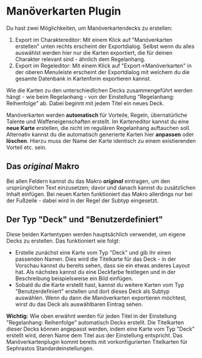 # Manöverkarten Plugin
Du hast zwei Möglichkeiten, um Manöverkartendecks zu erstellen:
1. Export im Charaktereditor: Mit einem Klick auf "Manöverkarten erstellen" unten rechts erscheint der Exportdialog. Selbst wenn du alles auswählst werden hier nur die Karten exportiert, die für deinen Charakter relevant sind - ähnlich dem Regelanhang.
2. Export im Regeleditor: Mit einem Klick auf "Export->Manöverkarten" in der oberen Menuleiste erscheint der Exportdialog mit welchem du die gesamte Datenbank in Kartenform exportieren kannst.
  
Wie die Karten zu den unterschiedlichen Decks zusammengeführt werden hängt - wie beim Regelanhang - von der Einstellung "Regelanhang: Reihenfolge" ab. Dabei beginnt mit jedem Titel ein neues Deck.

Manöverkarten werden **automatisch** für Vorteile, Regeln, übernatürliche Talente und Waffeneigenschaften erstellt. Im Karteneditor kannst du eine **neue Karte** erstellen, die nicht im regulären Regelanhang auftauchen soll. Alternativ kannst du die automatisch generierte Karten hier **anpassen** oder **löschen**. Hierzu muss der Name der Karte identisch zu einem existierenden Vorteil etc. sein.

## Das $original$ Makro
Bei allen Feldern kannst du das Makro **$original$** eintragen, um den ursprünglichen Text einzusetzen; davor und danach kannst du zusätzlichen Inhalt einfügen. Bei neuen Karten funktioniert das Makro allerdings nur bei der Fußzeile - dabei wird in der Regel der Subtyp eingesetzt.

## Der Typ "Deck" und "Benutzerdefiniert"
Diese beiden Kartentypen werden hauptsächlich verwendet, um eigene Decks zu erstellen. Das funktioniert wie folgt:
- Erstelle zunächst eine Karte vom Typ "Deck" und gib ihr einen passenden Namen. Dies wird die Titelkarte für das Deck - in der Vorschau kannst du bereits sehen, dass sie ein etwas anderes Layout hat. Als nächstes kannst du eine Deckfarbe festlegen und in der Beschreibung beispielsweise ein Bild einfügen.
- Sobald du die Karte erstellt hast, kannst du weitere Karten vom Typ "Benutzerdefiniert" erstellen und dort dieses Deck als Subtyp auswählen. Wenn du dann die Manöverkarten exportieren möchtest, wirst du das Deck als auswählbaren Eintrag sehen.
  
**Wichtig:** Wie oben erwähnt werden für jeden Titel in der Einstellung "Regelanhang: Reihenfolge" automatisch Decks erstellt. Die Titelkarten dieser Decks können angepasst werden, indem eine Karte vom Typ "Deck" erstellt wird, deren Name dem Titel aus der Einstellung entspricht. Das Manöverkartenplugin kommt bereits mit vorkonfigurierten Titelkarten für Sephrastos Standardeinstellungen.